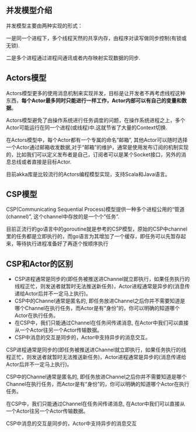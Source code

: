 ## 并发模型介绍

并发模型主要由两种实现的形式：

一是同一个进程下，多个线程天然的共享内存，由程序对读写做同步控制(有锁或无锁).

二是多个进程通过进程间通讯或者内存映射实现数据的同步.

## Actors模型

Actors模型更多的使用消息机制来实现并发，目标是让开发者不再考虑线程这种东西，**每个Actor最多同时只能进行一样工作，Actor内部可以有自己的变量和数据**。

Actors模型避免了由操作系统进行任务调度的问题，在操作系统进程之上，多个Actor可能运行在同一个进程(或线程)中.这就节省了大量的Context切换.

在Actors模型中，每个Actor都有一个专属的命名”邮箱”, 其他Actor可以随时选择一个Actor通过邮箱收发数据,对于“邮箱”的维护，通常是使用发布订阅的机制实现的，比如我们可以定义发布者是自己，订阅者可以是某个Socket接口，另外的消息总线或者直接是目标Actor.

目前akka库是比较流行的Actors编程模型实现，支持Scala和Java语言。

## CSP模型

CSP(Communicating Sequential Process)模型提供一种多个进程公用的“管道(channel)”, 这个channel中存放的是一个个”任务”.

目前正流行的go语言中的goroutine就是参考的CSP模型，原始的CSP中channel里的任务都是立即执行的，而go语言为其增加了一个缓存，即任务可以先暂存起来，等待执行进程准备好了再逐个按顺序执行

## **CSP和Actor的区别**

- CSP进程通常是同步的(即任务被推送进Channel就立即执行，如果任务执行的线程正忙，则发送者就暂时无法推送新任务)，Actor进程通常是异步的(消息传递给Actor后并不一定马上执行)。
- CSP中的Channel通常是匿名的, 即任务放进Channel之后你并不需要知道是哪个Channel在执行任务，而Actor是有“身份”的，你可以明确的知道哪个Actor在执行任务。
- 在CSP中，我们只能通过Channel在任务间传递消息, 在Actor中我们可以直接从一个Actor往另一个Actor传输数据。
- CSP中消息的交互是同步的，Actor中支持异步的消息交互。

CSP进程通常是同步的(即任务被推送进Channel就立即执行，如果任务执行的线程正忙，则发送者就暂时无法推送新任务)，Actor进程通常是异步的(消息传递给Actor后并不一定马上执行)。

CSP中的Channel通常是匿名的, 即任务放进Channel之后你并不需要知道是哪个Channel在执行任务，而Actor是有“身份”的，你可以明确的知道哪个Actor在执行任务。

在CSP中，我们只能通过Channel在任务间传递消息, 在Actor中我们可以直接从一个Actor往另一个Actor传输数据。

CSP中消息的交互是同步的，Actor中支持异步的消息交互